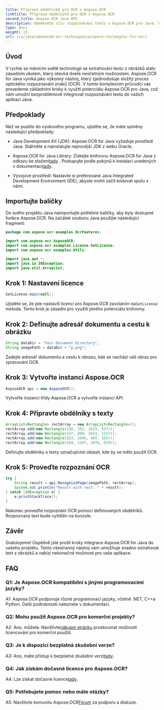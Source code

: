 ```yaml
---
title: Příprava obdélníků pro OCR v Aspose.OCR
linktitle: Příprava obdélníků pro OCR v Aspose.OCR
second_title: Aspose.OCR Java API
description: Odemkněte sílu rozpoznávání textu s Aspose.OCR pro Java. Postupujte podle našeho podrobného průvodce pro bezproblémovou integraci. Vylepšete své aplikace Java o efektivní funkce OCR.
type: docs
weight: 13
url: /cs/java/advanced-ocr-techniques/prepare-rectangles-for-ocr/
---
```

## Úvod

V rychle se měnícím světě technologií se extrahování textu z obrázků stalo zásadním úkolem, který otevírá dveře nesčetným možnostem. Aspose.OCR for Java vyniká jako výkonný nástroj, který zjednodušuje složitý proces optického rozpoznávání znaků (OCR). V tomto komplexním průvodci vás provedeme základními kroky k využití potenciálu Aspose.OCR pro Java, což vám umožní bezproblémově integrovat rozpoznávání textu do vašich aplikací Java.

## Předpoklady

Než se pustíte do výukového programu, ujistěte se, že máte splněny následující předpoklady:

- Java Development Kit (JDK): Aspose.OCR for Java vyžaduje prostředí Java. Stáhněte a nainstalujte nejnovější JDK z webu Oracle.

-  Aspose.OCR for Java Library: Získejte knihovnu Aspose.OCR for Java z odkazu ke stažení[tady](https://releases.aspose.com/ocr/java/) . Postupujte podle pokynů k instalaci uvedených v dokumentaci[tady](https://reference.aspose.com/ocr/java/).

- Vývojové prostředí: Nastavte si preferované Java Integrated Development Environment (IDE), abyste mohli začít kódovat spolu s námi.

## Importujte balíčky

Do svého projektu Java naimportujte potřebné balíčky, aby byly dostupné funkce Aspose.OCR. Na začátek souboru Java použijte následující fragment:

```java
package com.aspose.ocr.examples.OcrFeatures;

import com.aspose.ocr.AsposeOCR;
import com.aspose.ocr.examples.License.SetLicense;
import com.aspose.ocr.examples.Utils;

import java.awt.*;
import java.io.IOException;
import java.util.ArrayList;
```

## Krok 1: Nastavení licence

```java
SetLicense.main(null);
```

 Ujistěte se, že jste nastavili licenci pro Aspose.OCR zavoláním na`SetLicense` metoda. Tento krok je zásadní pro využití plného potenciálu knihovny.

## Krok 2: Definujte adresář dokumentu a cestu k obrázku

```java
String dataDir = "Your Document Directory";
String imagePath = dataDir + "p.png";
```

Zadejte adresář dokumentu a cestu k obrazu, kde se nachází váš obraz pro zpracování OCR.

## Krok 3: Vytvořte instanci Aspose.OCR

```java
AsposeOCR api = new AsposeOCR();
```

Vytvořte instanci třídy Aspose.OCR a vytvořte instanci API.

## Krok 4: Připravte obdélníky s texty

```java
ArrayList<Rectangle> rectArray = new ArrayList<Rectangle>();
rectArray.add(new Rectangle(138, 352, 2033, 537));
rectArray.add(new Rectangle(147, 890, 2033, 1157));
rectArray.add(new Rectangle(923, 2045, 465, 102));
rectArray.add(new Rectangle(104, 2147, 2076, 819));
```

Definujte obdélníky s texty označujícími oblasti, kde by se mělo použít OCR.

## Krok 5: Proveďte rozpoznání OCR

```java
try {
    String result = api.RecognizePage(imagePath, rectArray);
    System.out.println("Result with rect: " + result);
} catch (IOException e) {
    e.printStackTrace();
}
```

Nakonec proveďte rozpoznání OCR pomocí definovaných obdélníků. Rozpoznaný text bude vytištěn na konzole.

## Závěr

Gratulujeme! Úspěšně jste prošli kroky integrace Aspose.OCR for Java do vašeho projektu. Tento všestranný nástroj vám umožňuje snadno extrahovat text z obrázků a nabízí nekonečné možnosti pro vaše aplikace.

## FAQ

### Q1: Je Aspose.OCR kompatibilní s jinými programovacími jazyky?

A1: Aspose.OCR podporuje různé programovací jazyky, včetně .NET, C++a Python. Další podrobnosti naleznete v dokumentaci.

### Q2: Mohu použít Aspose.OCR pro komerční projekty?

A2: Ano, můžete. Navštivte[nákupní stránku](https://purchase.aspose.com/buy) prozkoumat možnosti licencování pro komerční použití.

### Q3: Je k dispozici bezplatná zkušební verze?

 A3: Ano, máte přístup k bezplatné zkušební verzi[tady](https://releases.aspose.com/).

### Q4: Jak získám dočasné licence pro Aspose.OCR?

 A4: Lze získat dočasné licence[tady](https://purchase.aspose.com/temporary-license/).

### Q5: Potřebujete pomoc nebo máte otázky?

 A5: Navštivte komunitu Aspose.OCR[Fórum](https://forum.aspose.com/c/ocr/16) za podporu a diskuze.